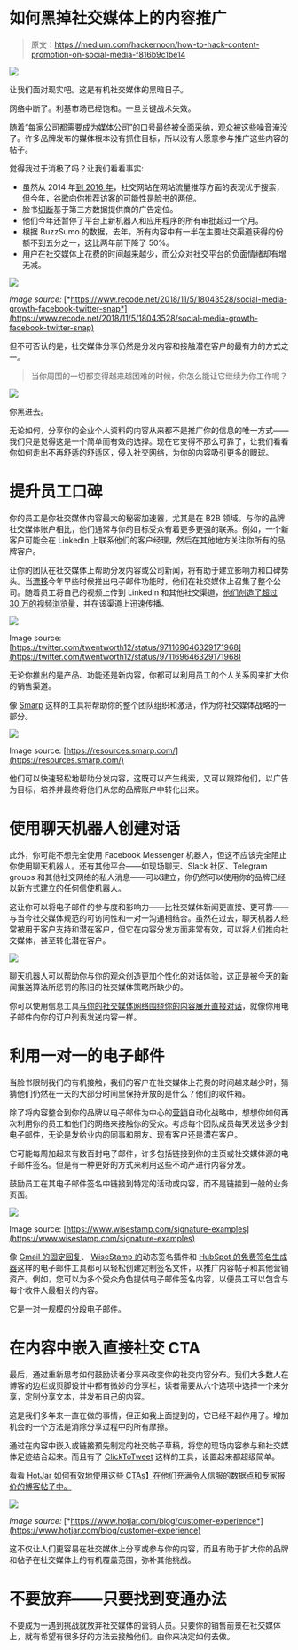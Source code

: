 # 如何黑掉社交媒体上的内容推广

> 原文：<https://medium.com/hackernoon/how-to-hack-content-promotion-on-social-media-f816b9c1be14>

![](img/c4c7a8e4dca5ad5c9780c1fa52c2aa76.png)

让我们面对现实吧。这是有机社交媒体的黑暗日子。

网络中断了。利基市场已经饱和。一旦关键战术失效。

随着“每家公司都需要成为媒体公司”的口号最终被全面采纳，观众被这些噪音淹没了。许多品牌发布的媒体根本没有抓住目标，所以没有人愿意参与推广这些内容的帖子。

觉得我过于消极了吗？让我们看看事实:

*   虽然从 2014 年[到 2016 年](https://www.shareaholic.com/blog/search-engine-social-media-traffic-trends-report-2017/)，社交网站在网站流量推荐方面的表现优于搜索，但今年，谷歌[向你推荐访客的可能性是](https://www.parse.ly/resources/data-studies/referrer-dashboard/#google,facebook.com)[脸书](https://hackernoon.com/tagged/facebook)的两倍。
*   脸书[切断](https://techcrunch.com/2018/03/28/facebook-will-cut-off-access-to-third-party-data-for-ad-targeting/)基于第三方数据提供商的广告定位。
*   他们今年还暂停了平台上新机器人和应用程序的所有审批超过一个月。
*   根据 BuzzSumo 的数据，去年，所有内容中有一半在主要社交渠道获得的份额不到五分之一，这比两年前下降了 50%。
*   用户在社交媒体上花费的时间越来越少，而公众对社交平台的负面情绪却有增无减。

![](img/00ac78b6eb8e55893e97f89052113109.png)

*Image source:* [*https://www.recode.net/2018/11/5/18043528/social-media-growth-facebook-twitter-snap*](https://www.recode.net/2018/11/5/18043528/social-media-growth-facebook-twitter-snap)

但不可否认的是，社交媒体分享仍然是分发内容和接触潜在客户的最有力的方式之一。

> 当你周围的一切都变得越来越困难的时候，你怎么能让它继续为你工作呢？

![](img/1d18c8e0641d92eba020b79e9306cda7.png)

你黑进去。

无论如何，分享你的企业个人资料的内容从来都不是推广你的信息的唯一方式——我们只是觉得这是一个简单而有效的选择。现在它变得不那么可靠了，让我们看看你如何走出不再舒适的舒适区，侵入社交网络，为你的内容吸引更多的眼球。

# 提升员工口碑

你的员工是你社交媒体内容最大的秘密加速器，尤其是在 B2B 领域。与你的品牌社交媒体账户相比，他们通常与你的目标受众有着更多更强的联系。例如，一个新客户可能会在 LinkedIn 上联系他们的客户经理，然后在其他地方关注你所有的品牌客户。

让你的团队在社交媒体上帮助分发内容或公司新闻，将有助于建立影响力和口碑势头。当[漂移](https://www.drift.com/)今年早些时候推出电子邮件功能时，他们在社交媒体上召集了整个公司。随着员工将自己的视频上传到 LinkedIn 和其他社交渠道，[他们创造了超过 30 万的视频浏览量](https://soundcloud.com/seekingwisdom/marketing-linkedin-takeover)，并在该渠道上迅速传播。

![](img/39da4f559ddd10843ecf2bcfca14028f.png)

Image source: [https://twitter.com/twentworth12/status/971169646329171968](https://twitter.com/twentworth12/status/971169646329171968)

无论你推出的是产品、功能还是新内容，你都可以利用员工的个人关系网来扩大你的销售渠道。

像 [Smarp](https://www.smarp.com/) 这样的工具将帮助你的整个团队组织和激活，作为你社交媒体战略的一部分。

![](img/9057773653660b631177c392a8aa20fd.png)

Image source: [https://resources.smarp.com/](https://resources.smarp.com/)

他们可以快速轻松地帮助分发内容，这既可以产生线索，又可以跟踪他们，以广告为目标，培养并最终将他们从您的品牌账户中转化出来。

# 使用聊天机器人创建对话

此外，你可能不想完全使用 Facebook Messenger 机器人，但这不应该完全阻止你使用聊天机器人。还有其他平台——如现场聊天、Slack 社区、Telegram groups 和其他社交网络的私人消息——可以建立，你仍然可以使用你的品牌已经以新方式建立的任何信使机器人。

这让你可以将电子邮件的参与度和影响力——比社交媒体新闻更直接、更可靠——与当今社交媒体规范的可访问性和一对一沟通相结合。虽然在过去，聊天机器人经常被用于客户支持和潜在客户，但它在内容分发方面非常有效，可以将人们推向社交媒体，甚至转化潜在客户。

![](img/7e000dd7db8e79d758bd76bc9d815b2a.png)

聊天机器人可以帮助你与你的观众创造更加个性化的对话体验，这正是被今天的新闻推送算法所惩罚的陈旧的社交媒体策略所缺少的。

你可以使用信息工具[与你的社交媒体网络围绕你的内容展开直接对话](https://blog.rundexter.com/content-distribution-in-the-age-of-messaging-b591fc4a5996)，就像你用电子邮件向你的订户列表发送内容一样。

# 利用一对一的电子邮件

当脸书限制我们的有机接触，我们的客户在社交媒体上花费的时间越来越少时，猜猜他们仍然在一天的大部分时间里保持开放的是什么？他们的收件箱。

除了将内容整合到你的品牌以电子邮件为中心的[营销](https://hackernoon.com/tagged/marketing)自动化战略中，想想你如何再次利用你的员工和他们的网络来接触你的受众。考虑每个团队成员每天发送多少封电子邮件，无论是发给业内的同事和朋友、现有客户还是潜在客户。

它可能每周加起来有数百封电子邮件，许多包括链接到你的主页或社交媒体源的电子邮件签名。但是有一种更好的方式来利用这些不动产进行内容分发。

鼓励员工在其电子邮件签名中链接到特定的活动或内容，而不是链接到一般的业务页面。

![](img/50115b2e127a84b038cc57f446a5291d.png)

Image source: [https://www.wisestamp.com/signature-examples](https://www.wisestamp.com/signature-examples)

像 [Gmail 的固定回复](https://blog.hubspot.com/sales/gmail-templates-canned-responses)、 [WiseStamp 的](https://www.wisestamp.com/)动态签名插件和 [HubSpot 的免费签名生成器](https://www.hubspot.com/email-signature-generator)这样的电子邮件工具都可以轻松创建定制签名文件，以推广内容帖子和其他营销资产。例如，您可以为多个受众角色提供电子邮件签名内容，以便员工可以包含与每个收件人最相关的内容。

它是一对一规模的分段电子邮件。

# 在内容中嵌入直接社交 CTA

最后，通过重新思考如何鼓励读者分享来改变你的社交内容分布。我们大多数人在博客的边栏或页脚设计中都有微妙的分享栏，读者需要从六个选项中选择一个来分享，定制分享文本，并发布自己的内容。

这是我们多年来一直在做的事情，但正如我上面提到的，它已经不起作用了。增加机会的一个方法是消除分享过程中的所有摩擦。

通过在内容中嵌入或链接预先制定的社交帖子草稿，将您的现场内容参与和社交媒体足迹结合起来。而且有了 [ClickToTweet](https://clicktotweet.com/) 这样的工具，设置起来都超级简单。

看看 [HotJar 如何有效地使用这些 CTAs】在他们充满令人信服的数据点和专家报价的博客帖子中。](https://www.hotjar.com/blog/customer-experience)

![](img/fc8fd7b497fc8126dfd71cf4cd2231e2.png)

*Image source:* [*https://www.hotjar.com/blog/customer-experience*](https://www.hotjar.com/blog/customer-experience)

这不仅让人们更容易在社交媒体上分享或参与你的内容，而且有助于扩大你的品牌和帖子在社交媒体上的有机覆盖范围，弥补其他挑战。

# 不要放弃——只要找到变通办法

不要成为一遇到挑战就放弃社交媒体的营销人员。只要你的销售前景在社交媒体上，就有希望有很多好的方法去接触他们。由你来决定如何去做。